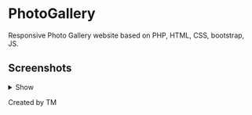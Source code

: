 # PhotoGallery
Responsive Photo Gallery website based on PHP, HTML, CSS, bootstrap, JS.

## Screenshots
<details><summary>Show</summary>
<img src="https://user-images.githubusercontent.com/44200262/113524312-3589bf00-95ae-11eb-923b-e44d24d3d30a.png" width="50%"></img>

</details>

Created by TM

